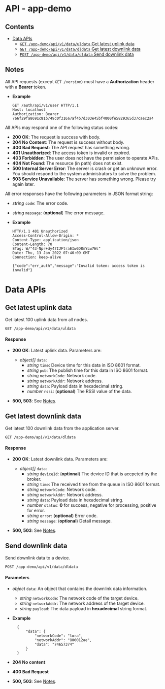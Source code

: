 API - app-demo
==============

## Contents

- [Data APIs](#data)
    - [`GET /app-demo/api/v1/data/uldata` Get latest uplink data](#get_data_uldata)
    - [`GET /app-demo/api/v1/data/dldata` Get latest downlink data](#get_data_dldata)
    - [`POST /app-demo/api/v1/data/dldata` Send downlink data](#post_data_dldata)

## <a name="notes"></a>Notes

All API requests (except `GET /version`) must have a **Authorization** header with a **Bearer** token.

- **Example**

    ```http
    GET /auth/api/v1/user HTTP/1.1
    Host: localhost
    Authorization: Bearer 766f29fa8691c81b749c0f316a7af4b7d303e45bf4000fe5829365d37caec2a4
    ```

All APIs may respond one of the following status codes:

- **200 OK**: The request is success with body.
- **204 No Content**: The request is success without body.
- **400 Bad Request**: The API request has something wrong.
- **401 Unauthorized**: The access token is invalid or expired.
- **403 Forbidden**: The user does not have the permission to operate APIs.
- **404 Not Found**: The resource (in path) does not exist.
- **500 Internal Server Error**: The server is crash or get an unknown error. You should respond to the system administrators to solve the problem.
- **503 Service Unavailable**: The server has something wrong. Please try again later.

All error responses have the following parameters in JSON format string:

- *string* `code`: The error code.
- *string* `message`: (**optional**) The error message.

- **Example**

    ```http
    HTTP/1.1 401 Unauthorized
    Access-Control-Allow-Origin: *
    Content-Type: application/json
    Content-Length: 70
    ETag: W/"43-Npr+dy47IJFtraEIw6D8mYLw7Ws"
    Date: Thu, 13 Jan 2022 07:46:09 GMT
    Connection: keep-alive

    {"code":"err_auth","message":"Invalid token: access token is invalid"}

# <a name="data"></a>Data APIs

## <a name="get_data_uldata"></a>Get latest uplink data

Get latest 100 uplink data from all nodes.

    GET /app-demo/api/v1/data/uldata

#### Response

- **200 OK**: Latest uplink data. Parameters are:

    - *object[]* `data`:
        - *string* `time`: Device time for this data in ISO 8601 format.
        - *string* `pub`: The publish time for this data in ISO 8601 format.
        - *string* `networkCode`: Network code.
        - *string* `networkAddr`: Network address.
        - *string* `data`: Payload data in hexadecimal string.
        - *number* `rssi`: (**optional**) The RSSI value of the data.

- **500, 503**: See [Notes](#notes).

## <a name="get_data_dldata"></a>Get latest downlink data

Get latest 100 downlink data from the application server.

    GET /app-demo/api/v1/data/dldata

#### Response

- **200 OK**: Latest downlink data. Parameters are:

    - *object[]* `data`:
        - *string* `deviceId`: (**optional**) The device ID that is accpeted by the broker.
        - *string* `time`: The received time from the queue in ISO 8601 format.
        - *string* `networkCode`: Network code.
        - *string* `networkAddr`: Network address.
        - *string* `data`: Payload data in hexadecimal string.
        - *number* `status`: **0** for success, negative for processing, positive for error.
        - *string* `error`: (**optional**) Error code.
        - *string* `message`: (**optional**) Detail message.

- **500, 503**: See [Notes](#notes).

## <a name="post_application_dldata"></a>Send downlink data

Send downlink data to a device.

    POST /app-demo/api/v1/data/dldata

#### Parameters

- *object* `data`: An object that contains the downlink data information.
    - *string* `networkCode`: The network code of the target device.
    - *string* `networkAddr`: The network address of the target device.
    - *string* `payload`: The data payload in **hexadecimal** string format.

- **Example**

        {
            "data": {
                "networkCode": "lora",
                "networkAddr": "800012ae",
                "data": "74657374"
            }
        }

- **204 No content**
- **400 Bad Request**
- **500, 503**: See [Notes](#notes).
